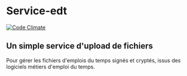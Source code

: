 # Service-edt

[![Code Climate](https://codeclimate.com/github/laclasse-com/service-edt.png)](https://codeclimate.com/github/laclasse-com/service-edt)

## Un simple service d'upload de fichiers 
Pour gérer les fichiers d'emplois du temps signés et cryptés, issus des logiciels métiers d'emploi du temps.
